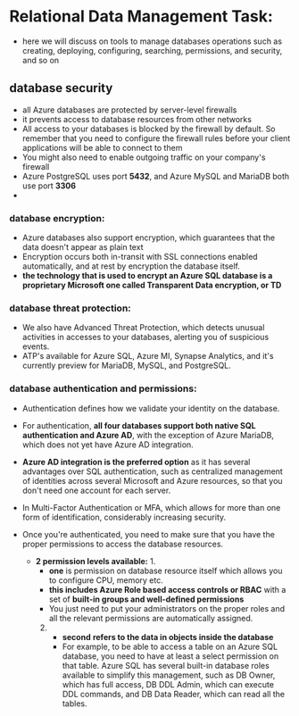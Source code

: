 
# Relational Data Management Task:

- here we will discuss on tools to manage databases operations such as creating, deploying, configuring, searching, permissions, and security, and so on




## database security

- all Azure databases are protected by server-level firewalls 
- it prevents access to database resources from other networks
- All access to your databases is blocked by the firewall by default. So remember that you need to configure the firewall rules before your client applications will be able to connect to them
- You might also need to enable outgoing traffic on your company's firewall
- Azure PostgreSQL uses port **5432**, and Azure MySQL and MariaDB both use port **3306**
- 
### database encryption:

- Azure databases also support encryption, which guarantees that the data doesn't appear as plain text
- Encryption occurs both in-transit with SSL connections enabled automatically, and at rest by encryption the database itself.
- **the technology that is used to encrypt an Azure SQL database is a proprietary Microsoft one called Transparent Data encryption, or TD**

### database threat protection:
- We also have Advanced Threat Protection, which detects unusual activities in accesses to your databases, alerting you of suspicious events. 
- ATP's available for Azure SQL, Azure MI, Synapse Analytics, and it's currently preview for MariaDB, MySQL, and PostgreSQL.

### database authentication and permissions:
- Authentication defines how we validate your identity on the database. 
- For authentication, **all four databases support both native SQL authentication and Azure AD**, with the exception of Azure MariaDB, which does not yet have Azure AD integration.

- **Azure AD integration is the preferred option** as it has several advantages over SQL authentication, such as centralized management of identities across several Microsoft and Azure resources, so that you don't need one account for each server.
- In Multi-Factor Authentication or MFA, which allows for more than one form of identification, considerably increasing security.



- Once you're authenticated, you need to make sure that you have the proper permissions to access the database resources.
  - **2 permission levels available:**
    1. 
       - **one** is permission on database resource itself which allows you to configure CPU, memory etc.
       - **this includes Azure Role based access controls or RBAC** with a set of **built-in groups and well-defined permissions**
       - You just need to put your administrators on the proper roles and all the relevant permissions are automatically assigned.
    2. 
       - **second** **refers to the data in objects inside the database**
       - For example, to be able to access a table on an Azure SQL database, you need to have at least a select permission on that table. Azure SQL has several built-in database roles available to simplify this management, such as DB Owner, which has full access, DB DDL Admin, which can execute DDL commands, and DB Data Reader, which can read all the tables.